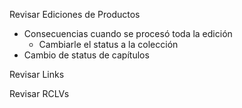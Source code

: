 Revisar Ediciones de Productos
- Consecuencias cuando se procesó toda la edición
	- Cambiarle el status a la colección
- Cambio de status de capítulos

Revisar Links

Revisar RCLVs

